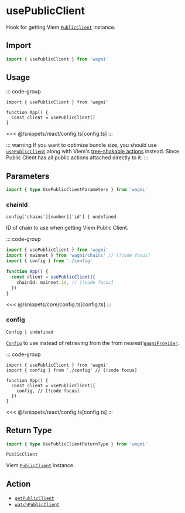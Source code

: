 # usePublicClient

Hook for getting Viem [`PublicClient`](https://viem.sh/docs/clients/public.html) instance.

## Import

```ts
import { usePublicClient } from 'wagmi'
```

## Usage

::: code-group
```tsx [index.tsx]
import { usePublicClient } from 'wagmi'

function App() {
  const client = usePublicClient()
}
```
<<< @/snippets/react/config.ts[config.ts]
:::

::: warning
If you want to optimize bundle size, you should use [`usePublicClient`](/react/api/hooks/usePublicClient) along with Viem's [tree-shakable actions](https://viem.sh/docs/clients/custom.html#tree-shaking) instead. Since Public Client has all public actions attached directly to it.
:::

## Parameters

```ts
import { type UsePublicClientParameters } from 'wagmi'
```

### chainId

`config['chains'][number]['id'] | undefined`

ID of chain to use when getting Viem Public Client.

::: code-group
```ts [index.ts]
import { usePublicClient } from 'wagmi'
import { mainnet } from 'wagmi/chains' // [!code focus]
import { config } from './config'

function App() {
  const client = usePublicClient({
    chainId: mainnet.id, // [!code focus]
  })
}
```
<<< @/snippets/core/config.ts[config.ts]
:::

### config

`Config | undefined`

[`Config`](/react/api/createConfig#config) to use instead of retrieving from the from nearest [`WagmiProvider`](/react/WagmiProvider).

::: code-group
```tsx [index.tsx]
import { usePublicClient } from 'wagmi'
import { config } from './config' // [!code focus]

function App() {
  const client = usePublicClient({
    config, // [!code focus]
  })
}
```
<<< @/snippets/react/config.ts[config.ts]
:::

## Return Type

```ts
import { type UsePublicClientReturnType } from 'wagmi'
```

`PublicClient`

Viem [`PublicClient`](https://viem.sh/docs/clients/public.html) instance.

## Action

- [`getPublicClient`](/core/api/actions/getPublicClient)
- [`watchPublicClient`](/core/api/actions/watchPublicClient)
